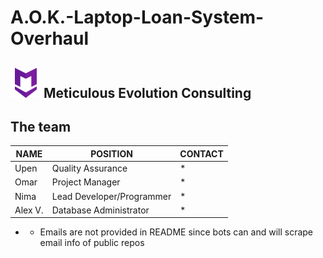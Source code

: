 # A.O.K.-Laptop-Loan-System-Overhaul


## ![alt text](https://github.com/N-Roomi/A.O.K.-Laptop-Loan-System-Overhaul/blob/master/TeamLogo.png "Meticulous Evolution Consulting LOGO") Meticulous Evolution Consulting

## The team

| NAME    | POSITION                  | CONTACT |
|---------|---------------------------|---------|
| Upen    | Quality Assurance         | *       |
| Omar    | Project Manager           | *       |
| Nima    | Lead Developer/Programmer | *       |
| Alex V. | Database Administrator    | *       |

* - Emails are not provided in README since bots can and will scrape email info of public repos 